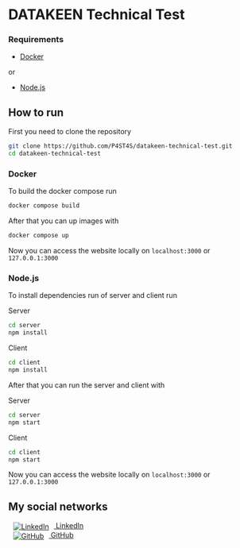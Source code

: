 # DATAKEEN Technical Test

### Requirements

- [Docker](https://docs.docker.com/get-docker/)

or

- [Node.js](https://nodejs.org/en/download/)

## How to run

First you need to clone the repository

```bash
git clone https://github.com/P4ST4S/datakeen-technical-test.git
cd datakeen-technical-test
```

### Docker

To build the docker compose run

```bash
docker compose build
```

After that you can up images with

```bash
docker compose up
```

Now you can access the website locally on `localhost:3000` or `127.0.0.1:3000`

### Node.js

To install dependencies run of server and client run

Server

```bash
cd server
npm install
```

Client

```bash
cd client
npm install
```

After that you can run the server and client with

Server

```bash
cd server
npm start
```

Client

```bash
cd client
npm start
```

Now you can access the website locally on `localhost:3000` or `127.0.0.1:3000`

## My social networks

<div>
    <a href="https://www.linkedin.com/in/antoinerospars/">
        <img src="https://img.icons8.com/color/48/000000/linkedin.png" alt="LinkedIn" style="vertical-align:middle; margin: 0 10px" />
        LinkedIn
    </a>
    <br>
    <a href="https://www.github.com/P4ST4S">
        <img src="https://img.icons8.com/material-outlined/48/000000/github.png" alt="GitHub" style="vertical-align:middle; margin: 0 10px" />
        GitHub
    </a>
</div>
